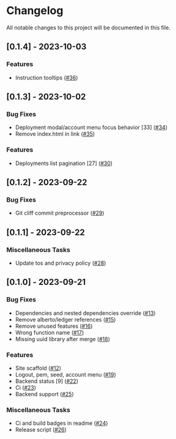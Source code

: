 # Changelog

All notable changes to this project will be documented in this file.

## [0.1.4] - 2023-10-03

### Features

- Instruction tooltips ([#36](https://github.com/liftedinit/ghostcloud/issues/36))

## [0.1.3] - 2023-10-02

### Bug Fixes

- Deployment modal/account menu focus behavior [33] ([#34](https://github.com/liftedinit/ghostcloud/issues/34))
- Remove index.html in link ([#35](https://github.com/liftedinit/ghostcloud/issues/35))

### Features

- Deployments list pagination [27] ([#30](https://github.com/liftedinit/ghostcloud/issues/30))

## [0.1.2] - 2023-09-22

### Bug Fixes

- Git cliff commit preprocessor ([#29](https://github.com/liftedinit/ghostcloud/issues/29))

## [0.1.1] - 2023-09-22

### Miscellaneous Tasks

- Update tos and privacy policy ([#28](https://github.com/liftedinit/ghostcloud/issues/28))

## [0.1.0] - 2023-09-21

### Bug Fixes

- Dependencies and nested dependencies override ([#13](https://github.com/liftedinit/ghostcloud/issues/13))
- Remove alberto/ledger references ([#15](https://github.com/liftedinit/ghostcloud/issues/15))
- Remove unused features ([#16](https://github.com/liftedinit/ghostcloud/issues/16))
- Wrong function name ([#17](https://github.com/liftedinit/ghostcloud/issues/17))
- Missing uuid library after merge ([#18](https://github.com/liftedinit/ghostcloud/issues/18))

### Features

- Site scaffold ([#12](https://github.com/liftedinit/ghostcloud/issues/12))
- Logout, pem, seed, account menu ([#19](https://github.com/liftedinit/ghostcloud/issues/19))
- Backend status [9] ([#22](https://github.com/liftedinit/ghostcloud/issues/22))
- Ci ([#23](https://github.com/liftedinit/ghostcloud/issues/23))
- Backend support ([#25](https://github.com/liftedinit/ghostcloud/issues/25))

### Miscellaneous Tasks

- Ci and build badges in readme ([#24](https://github.com/liftedinit/ghostcloud/issues/24))
- Release script ([#26](https://github.com/liftedinit/ghostcloud/issues/26))

